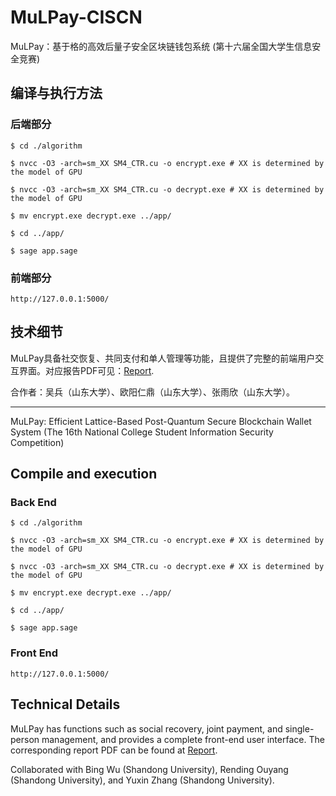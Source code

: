 # MuLPay-CISCN
MuLPay：基于格的高效后量子安全区块链钱包系统 (第十六届全国大学生信息安全竞赛)

## 编译与执行方法

### 后端部分

```shell
$ cd ./algorithm

$ nvcc -O3 -arch=sm_XX SM4_CTR.cu -o encrypt.exe # XX is determined by the model of GPU

$ nvcc -O3 -arch=sm_XX SM4_CTR.cu -o decrypt.exe # XX is determined by the model of GPU

$ mv encrypt.exe decrypt.exe ../app/

$ cd ../app/

$ sage app.sage
```

### 前端部分

``` 
http://127.0.0.1:5000/ 
```

## 技术细节	

MuLPay具备社交恢复、共同支付和单人管理等功能，且提供了完整的前端用户交互界面。对应报告PDF可见：[Report](https://github.com/pmgao/MuLPay-CISCN/blob/main/Report.pdf).

合作者：吴兵（山东大学）、欧阳仁鼎（山东大学）、张雨欣（山东大学）。

---------------------------------------------------------------------------------------------------------------------

MuLPay: Efficient Lattice-Based Post-Quantum Secure Blockchain Wallet System (The 16th National College Student Information Security Competition)
## Compile and execution

### Back End

```shell
$ cd ./algorithm

$ nvcc -O3 -arch=sm_XX SM4_CTR.cu -o encrypt.exe # XX is determined by the model of GPU

$ nvcc -O3 -arch=sm_XX SM4_CTR.cu -o decrypt.exe # XX is determined by the model of GPU

$ mv encrypt.exe decrypt.exe ../app/

$ cd ../app/

$ sage app.sage
```

### Front End

``` 
http://127.0.0.1:5000/ 
```

## Technical Details

MuLPay has functions such as social recovery, joint payment, and single-person management, and provides a complete front-end user interface. The corresponding report PDF can be found at [Report](https://github.com/pmgao/MuLPay-CISCN/blob/main/Report.pdf).

Collaborated with Bing Wu (Shandong University), Rending Ouyang (Shandong University), and Yuxin Zhang (Shandong University).
